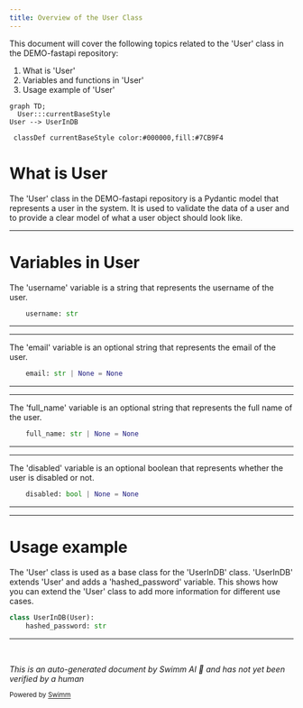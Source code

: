 ```yaml
---
title: Overview of the User Class
---
```

This document will cover the following topics related to the 'User' class in the DEMO-fastapi repository:

1. What is 'User'
2. Variables and functions in 'User'
3. Usage example of 'User'

```mermaid
graph TD;
  User:::currentBaseStyle
User --> UserInDB

 classDef currentBaseStyle color:#000000,fill:#7CB9F4
```

# What is User

The 'User' class in the DEMO-fastapi repository is a Pydantic model that represents a user in the system. It is used to validate the data of a user and to provide a clear model of what a user object should look like.

<SwmSnippet path="/docs_src/security/tutorial005_py310.py" line="50">

---

# Variables in User

The 'username' variable is a string that represents the username of the user.

```python
    username: str
```

---

</SwmSnippet>

<SwmSnippet path="/docs_src/security/tutorial005_py310.py" line="51">

---

The 'email' variable is an optional string that represents the email of the user.

```python
    email: str | None = None
```

---

</SwmSnippet>

<SwmSnippet path="/docs_src/security/tutorial005_py310.py" line="52">

---

The 'full_name' variable is an optional string that represents the full name of the user.

```python
    full_name: str | None = None
```

---

</SwmSnippet>

<SwmSnippet path="/docs_src/security/tutorial005_py310.py" line="53">

---

The 'disabled' variable is an optional boolean that represents whether the user is disabled or not.

```python
    disabled: bool | None = None
```

---

</SwmSnippet>

<SwmSnippet path="/docs_src/security/tutorial005_py310.py" line="56">

---

# Usage example

The 'User' class is used as a base class for the 'UserInDB' class. 'UserInDB' extends 'User' and adds a 'hashed_password' variable. This shows how you can extend the 'User' class to add more information for different use cases.

```python
class UserInDB(User):
    hashed_password: str

```

---

</SwmSnippet>

&nbsp;

*This is an auto-generated document by Swimm AI 🌊 and has not yet been verified by a human*

<SwmMeta version="3.0.0" repo-id="Z2l0aHViJTNBJTNBREVNTy1mYXN0YXBpJTNBJTNBZ2lsYWRuYXZvdA==" repo-name="DEMO-fastapi" doc-type="general-class"><sup>Powered by [Swimm](/)</sup></SwmMeta>
